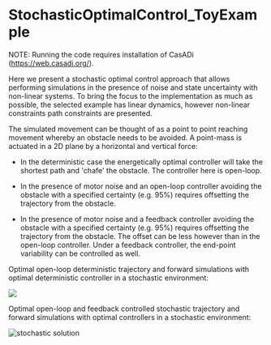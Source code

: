 # StochasticOptimalControl_ToyExample

NOTE: Running the code requires installation of CasADi (https://web.casadi.org/).

Here we present a stochastic optimal control approach that allows performing simulations in the presence of noise and state uncertainty with non-linear systems.
To bring the focus to the implementation as much as possible, the selected example has linear dynamics, however non-linear constraints path constraints are presented.

The simulated movement can be thought of as a point to point reaching movement whereby an obstacle needs to be avoided. A point-mass is actuated in a 2D plane by a horizontal and vertical force:

- In the deterministic case the energetically optimal controller will take the shortest path and 'chafe' the obstacle. The controller here is open-loop.

- In the presence of motor noise and an open-loop controller avoiding the obstacle with a specified certainty (e.g. 95%) requires offsetting the trajectory from the obstacle.

- In the presence of motor noise and a feedback controller avoiding the obstacle with a specified certainty (e.g. 95%) requires offsetting the trajectory from the obstacle. The offset can be less however than in the open-loop controller. Under a feedback controller, the end-point variability can be controlled as well.


Optimal open-loop deterministic trajectory and forward simulations with optimal deterministic controller in a stochastic environment:

![](https://github.com/tomvanwouwe1992/StochasticOptimalControl_ToyExample/blob/master/nominalSolution.jpg)


Optimal open-loop and feedback controlled stochastic trajectory and forward simulations with optimal controllers in a stochastic environment:

![stochastic solution](https://github.com/tomvanwouwe1992/StochasticOptimalControl_ToyExample/blob/master/stochasticSolutionOLvsFB.jpg)
